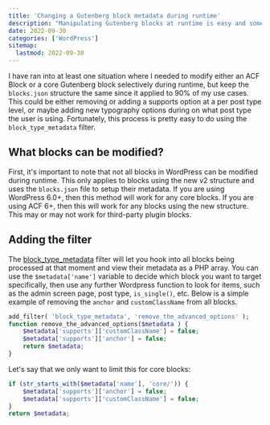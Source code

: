 ```yaml
---
title: 'Changing a Gutenberg block metadata during runtime'
description: "Manipulating Gutenberg blocks at runtime is easy and sometimes necessary. Let's give it a try with the block_type_metadata filter."
date: 2022-09-30
categories: ['WordPress']
sitemap:
  lastmod: 2022-09-30
---
```


I have ran into at least one situation where I needed to modify either an ACF Block or a core Gutenberg block selectively during runtime, but keep the `blocks.json` structure the same since it applied to 90% of my use cases. This could be either removing or adding a supports option at a per post type level, or maybe adding new typography options during on what post type the user is using. Fortunately, this process is pretty easy to do using the `block_type_metadata` filter.

## What blocks can be modified?

First, it's important to note that not all blocks in WordPress can be modified during runtime. This only applies to blocks using the new v2 structure and uses the `blocks.json` file to setup their metadata. If you are using WordPress 6.0+, then this method will work for any core blocks. If you are using ACF 6+, then this will work for any blocks using the new structure. This may or may not work for third-party plugin blocks.

## Adding the filter

The [block_type_metadata](https://developer.wordpress.org/reference/hooks/block_type_metadata/) filter will let you hook into all blocks being processed at that moment and view their metadata as a PHP array. You can use the `$metadata['name']` variable to decide which block you want to target specifically, then use any further Wordpress function to look for items, such as the admin screen page, post type, `is_single()`, etc. Below is a simple example of removing the `anchor` and `customClassName` from all blocks.

```php
add_filter( 'block_type_metadata', 'remove_the_advanced_options' );
function remove_the_advanced_options($metadata ) {
    $metadata['supports']['customClassName'] = false;
    $metadata['supports']['anchor'] = false;
    return $metadata;
}
```

Let's say that we only want to limit this for core blocks:

```php
if (str_starts_with($metadata['name'], 'core/')) {
    $metadata['supports']['anchor'] = false;
    $metadata['supports']['customClassName'] = false;
}
return $metadata;
```